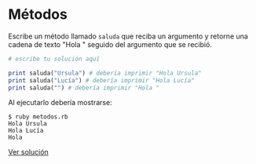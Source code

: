 # Métodos

Escribe un método llamado `saluda` que reciba un argumento y retorne una cadena de texto "Hola " seguido del argumento que se recibió.

```ruby
# escribe tu solución aquí

print saluda("Ursula") # debería imprimir "Hola Ursula"
print saluda("Lucía") # debería imprimir "Hola Lucía"
print saluda("") # debería imprimir "Hola "
```

Al ejecutarlo debería mostrarse:

```
$ ruby metodos.rb
Hola Ursula
Hola Lucía
Hola
```

[Ver solución](soluciones/nivel-1/metodos.md)
